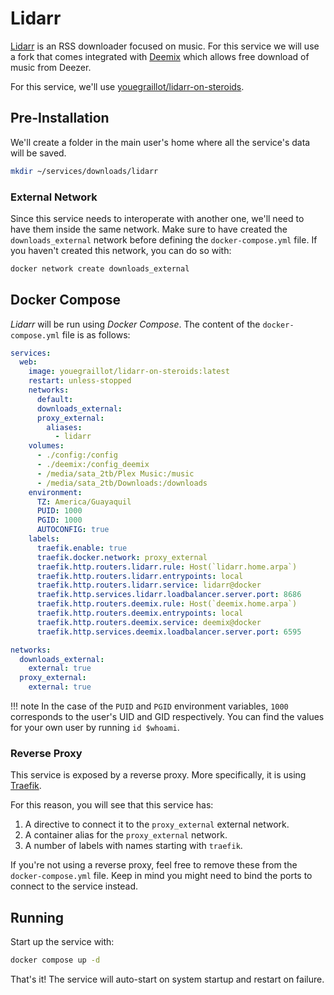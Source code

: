 # Lidarr

[Lidarr](https://lidarr.audio/) is an RSS downloader focused on music. For this service we will use a fork that comes integrated with [Deemix](https://www.reddit.com/r/deemix/) which allows free download of music from Deezer.

For this service, we'll use [youegraillot/lidarr-on-steroids](https://hub.docker.com/r/youegraillot/lidarr-on-steroids).

## Pre-Installation

We'll create a folder in the main user's home where all the service's data will be saved.

```bash
mkdir ~/services/downloads/lidarr
```

### External Network

Since this service needs to interoperate with another one, we'll need to have them inside the same network. Make sure to have created the `downloads_external` network before defining the `docker-compose.yml` file. If you haven't created this network, you can do so with:

```bash
docker network create downloads_external
```

## Docker Compose

*Lidarr* will be run using *Docker Compose*. The content of the `docker-compose.yml` file is as follows:

```yaml
services:
  web:
    image: youegraillot/lidarr-on-steroids:latest
    restart: unless-stopped
    networks:
      default:
      downloads_external:
      proxy_external:
        aliases:
          - lidarr
    volumes:
      - ./config:/config
      - ./deemix:/config_deemix
      - /media/sata_2tb/Plex Music:/music
      - /media/sata_2tb/Downloads:/downloads
    environment:
      TZ: America/Guayaquil
      PUID: 1000
      PGID: 1000
      AUTOCONFIG: true
    labels:
      traefik.enable: true
      traefik.docker.network: proxy_external
      traefik.http.routers.lidarr.rule: Host(`lidarr.home.arpa`)
      traefik.http.routers.lidarr.entrypoints: local
      traefik.http.routers.lidarr.service: lidarr@docker
      traefik.http.services.lidarr.loadbalancer.server.port: 8686
      traefik.http.routers.deemix.rule: Host(`deemix.home.arpa`)
      traefik.http.routers.deemix.entrypoints: local
      traefik.http.routers.deemix.service: deemix@docker
      traefik.http.services.deemix.loadbalancer.server.port: 6595

networks:
  downloads_external:
    external: true
  proxy_external:
    external: true
```

!!! note
    In the case of the `PUID` and `PGID` environment variables, `1000` corresponds to the user's UID and GID respectively. You can find the values for your own user by running `id $whoami`.

### Reverse Proxy

This service is exposed by a reverse proxy. More specifically, it is using [Traefik](../networking/traefik.md).

For this reason, you will see that this service has:

1. A directive to connect it to the `proxy_external` external network.
2. A container alias for the `proxy_external` network.
3. A number of labels with names starting with `traefik`.

If you're not using a reverse proxy, feel free to remove these from the `docker-compose.yml` file.
Keep in mind you might need to bind the ports to connect to the service instead.

## Running

Start up the service with:

```bash
docker compose up -d
```

That's it! The service will auto-start on system startup and restart on failure.
